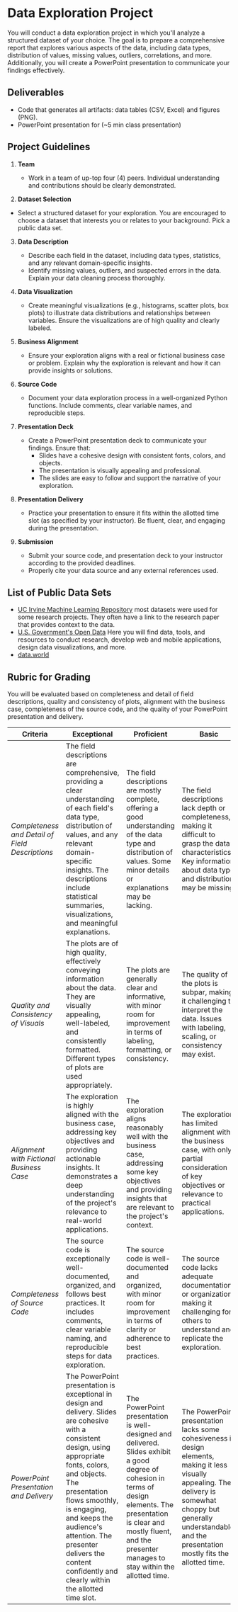 # Data Exploration Project

You will conduct a data exploration project in which you'll analyze a structured dataset of your choice. The goal is to prepare a comprehensive report that explores various aspects of the data, including data types, distribution of values, missing values, outliers, correlations, and more. Additionally, you will create a PowerPoint presentation to communicate your findings effectively.

## Deliverables
- Code that generates all artifacts: data tables (CSV, Excel) and figures (PNG).
- PowerPoint presentation for (~5 min class presentation)


## Project Guidelines
1. **Team**
    - Work in a team of up-top four (4) peers. Individual understanding and contributions should be clearly demonstrated.

1. **Dataset Selection**
  - Select a structured dataset for your exploration. You are encouraged to choose a dataset that interests you or relates to your background. Pick a public data set.
3. **Data Description**
   - Describe each field in the dataset, including data types, statistics, and any relevant domain-specific insights.
   - Identify missing values, outliers, and suspected errors in the data. Explain your data cleaning process thoroughly.

4. **Data Visualization**
   - Create meaningful visualizations (e.g., histograms, scatter plots, box plots) to illustrate data distributions and relationships between variables. Ensure the visualizations are of high quality and clearly labeled.

7. **Business Alignment**
   - Ensure your exploration aligns with a real or fictional business case or problem.
    Explain why the exploration is relevant and how it can provide insights or solutions.

8. **Source Code**
   - Document your data exploration process in a well-organized Python functions. Include comments, clear variable names, and reproducible steps.

9. **Presentation Deck**
   - Create a PowerPoint presentation deck to communicate your findings. Ensure that:
      - Slides have a cohesive design with consistent fonts, colors, and objects.
      - The presentation is visually appealing and professional.
      - The slides are easy to follow and support the narrative of your exploration.

10. **Presentation Delivery**
    - Practice your presentation to ensure it fits within the allotted time slot (as specified by your instructor). Be fluent, clear, and engaging during the presentation.

11. **Submission**
    - Submit your source code, and presentation deck to your instructor according to the provided deadlines.
    - Properly cite your data source and any external references used.



## List of Public Data Sets
- [UC Irvine Machine Learning Repository](https://archive.ics.uci.edu/) most datasets were used for some research projects. They often have a link to the research paper that provides context to the data.
-  [U.S. Government's Open Data](https://data.gov/) Here you will find data, tools, and resources to conduct research, develop web and mobile applications, design data visualizations, and more.
- [data.world](https://data.world/)




## Rubric for Grading
You will be evaluated based on completeness and detail of field descriptions, quality and consistency of plots, alignment with the business case, completeness of the source code, and the quality of your PowerPoint presentation and delivery.


|Criteria|Exceptional|Proficient|Basic|Limited|
|---------------------|---------------------|---------------------|---------------------|---------------------|
|*Completeness and Detail of Field Descriptions*|The field descriptions are comprehensive, providing a clear understanding of each field's data type, distribution of values, and any relevant domain-specific insights. The descriptions include statistical summaries, visualizations, and meaningful explanations.|The field descriptions are mostly complete, offering a good understanding of the data type and distribution of values. Some minor details or explanations may be lacking.|The field descriptions lack depth or completeness, making it difficult to grasp the data's characteristics. Key information about data type and distribution may be missing.|Field descriptions are severely lacking or absent, hindering a proper understanding of the data. Data type and distribution of values are not addressed adequately.|
|*Quality and Consistency of Visuals*|The plots are of high quality, effectively conveying information about the data. They are visually appealing, well-labeled, and consistently formatted. Different types of plots are used appropriately.|The plots are generally clear and informative, with minor room for improvement in terms of labeling, formatting, or consistency.|The quality of the plots is subpar, making it challenging to interpret the data. Issues with labeling, scaling, or consistency may exist.|The plots are of poor quality, hindering their usefulness in understanding the data. They may be missing or improperly formatted.|
|*Alignment with Fictional Business Case*|The exploration is highly aligned with the business case, addressing key objectives and providing actionable insights. It demonstrates a deep understanding of the project's relevance to real-world applications.|The exploration aligns reasonably well with the business case, addressing some key objectives and providing insights that are relevant to the project's context.|The exploration has limited alignment with the business case, with only partial consideration of key objectives or relevance to practical applications.|The exploration is not aligned with the business case, lacking relevance to the stated objectives or real-world applications.|
|*Completeness of Source Code*|The source code is exceptionally well-documented, organized, and follows best practices. It includes comments, clear variable naming, and reproducible steps for data exploration.|The source code is well-documented and organized, with minor room for improvement in terms of clarity or adherence to best practices.|The source code lacks adequate documentation or organization, making it challenging for others to understand and replicate the exploration.|The source code is poorly documented, disorganized, or incomplete, hindering its reproducibility and understanding.|
|*PowerPoint Presentation and Delivery*|The PowerPoint presentation is exceptional in design and delivery. Slides are cohesive with a consistent design, using appropriate fonts, colors, and objects. The presentation flows smoothly, is engaging, and keeps the audience's attention. The presenter delivers the content confidently and clearly within the allotted time slot.|The PowerPoint presentation is well-designed and delivered. Slides exhibit a good degree of cohesion in terms of design elements. The presentation is clear and mostly fluent, and the presenter manages to stay within the allotted time.|The PowerPoint presentation lacks some cohesiveness in design elements, making it less visually appealing. The delivery is somewhat choppy but generally understandable, and the presentation mostly fits the allotted time.|The PowerPoint presentation is poorly designed, lacking consistency in fonts, colors, and objects. The delivery is disjointed or difficult to follow, and the presentation significantly exceeds or falls short of the allotted time.|
